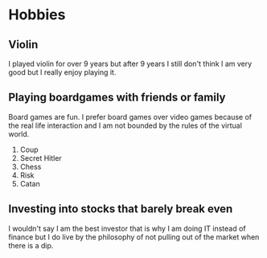 # Hobbies

## Violin
I played violin for over 9 years but after 9 years I still don't think I am very good but I really enjoy playing it.

## Playing boardgames with friends or family
Board games are fun. I prefer board games over video games because of the real life interaction and I am not bounded by the rules of the virtual world.
1. Coup
2. Secret Hitler
3. Chess
4. Risk
5. Catan

## Investing into stocks that barely break even
I wouldn't say I am the best investor that is why I am doing IT instead of finance but I do live by the philosophy of not pulling out 
of the market when there is a dip.

